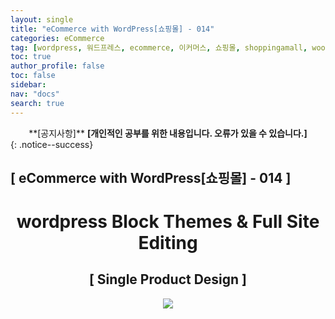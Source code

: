 ```yaml
---
layout: single
title: "eCommerce with WordPress[쇼핑몰] - 014"
categories: eCommerce
tag: [wordpress, 워드프레스, ecommerce, 이커머스, 쇼핑몰, shoppingamall, woocommerce, 우커머스]
toc: true
author_profile: false
toc: false
sidebar:
nav: "docs"
search: true
---
```


<center>**[공지사항]** <strong> [개인적인 공부를 위한 내용입니다. 오류가 있을 수 있습니다.] </strong></center>
{: .notice--success}

<h2>[ eCommerce with WordPress[쇼핑몰] - 014 ]</h2>

<div align="center"><p><h1>wordpress Block Themes & Full Site Editing</h1></p></div>

<div align="center"><h2>[ Single Product Design ]</h2>
<div align="center"><img src="http://drive.google.com/uc?export=view&id=1EkP48IOzVenYHSoBCd4nImM46Kdluq3F"><br><br><br></div>




